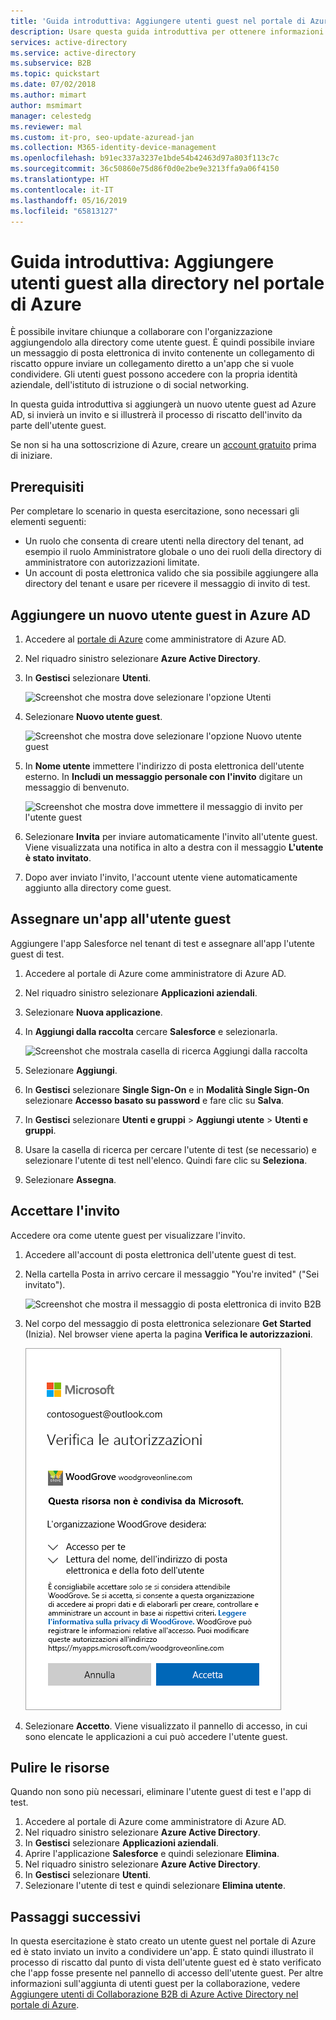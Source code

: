 ```yaml
---
title: 'Guida introduttiva: Aggiungere utenti guest nel portale di Azure - Azure Active Directory'
description: Usare questa guida introduttiva per ottenere informazioni su come gli amministratori di Azure AD possono aggiungere utenti guest B2B nel portale di Azure e seguire il flusso di lavoro di invito B2B.
services: active-directory
ms.service: active-directory
ms.subservice: B2B
ms.topic: quickstart
ms.date: 07/02/2018
ms.author: mimart
author: msmimart
manager: celestedg
ms.reviewer: mal
ms.custom: it-pro, seo-update-azuread-jan
ms.collection: M365-identity-device-management
ms.openlocfilehash: b91ec337a3237e1bde54b42463d97a803f113c7c
ms.sourcegitcommit: 36c50860e75d86f0d0e2be9e3213ffa9a06f4150
ms.translationtype: HT
ms.contentlocale: it-IT
ms.lasthandoff: 05/16/2019
ms.locfileid: "65813127"
---
```

# <a name="quickstart-add-guest-users-to-your-directory-in-the-azure-portal"></a>Guida introduttiva: Aggiungere utenti guest alla directory nel portale di Azure

È possibile invitare chiunque a collaborare con l'organizzazione aggiungendolo alla directory come utente guest. È quindi possibile inviare un messaggio di posta elettronica di invito contenente un collegamento di riscatto oppure inviare un collegamento diretto a un'app che si vuole condividere. Gli utenti guest possono accedere con la propria identità aziendale, dell'istituto di istruzione o di social networking.

In questa guida introduttiva si aggiungerà un nuovo utente guest ad Azure AD, si invierà un invito e si illustrerà il processo di riscatto dell'invito da parte dell'utente guest.

Se non si ha una sottoscrizione di Azure, creare un [account gratuito](https://azure.microsoft.com/free/?WT.mc_id=A261C142F) prima di iniziare.

## <a name="prerequisites"></a>Prerequisiti

Per completare lo scenario in questa esercitazione, sono necessari gli elementi seguenti:

 - Un ruolo che consenta di creare utenti nella directory del tenant, ad esempio il ruolo Amministratore globale o uno dei ruoli della directory di amministratore con autorizzazioni limitate.
 - Un account di posta elettronica valido che sia possibile aggiungere alla directory del tenant e usare per ricevere il messaggio di invito di test.

## <a name="add-a-new-guest-user-in-azure-ad"></a>Aggiungere un nuovo utente guest in Azure AD

1. Accedere al [portale di Azure](https://portal.azure.com/) come amministratore di Azure AD.
2. Nel riquadro sinistro selezionare **Azure Active Directory**.
3.  In **Gestisci** selezionare **Utenti**.

    ![Screenshot che mostra dove selezionare l'opzione Utenti](media/quickstart-add-users-portal/quickstart-users-portal-user.png)

4.  Selezionare **Nuovo utente guest**.

    ![Screenshot che mostra dove selezionare l'opzione Nuovo utente guest](media/quickstart-add-users-portal/quickstart-users-portal-user-3.png)

5.  In **Nome utente** immettere l'indirizzo di posta elettronica dell'utente esterno. In **Includi un messaggio personale con l'invito** digitare un messaggio di benvenuto. 

    ![Screenshot che mostra dove immettere il messaggio di invito per l'utente guest](media/quickstart-add-users-portal/quickstart-users-portal-user-4.png)

6. Selezionare **Invita** per inviare automaticamente l'invito all'utente guest. Viene visualizzata una notifica in alto a destra con il messaggio **L'utente è stato invitato**. 
7.  Dopo aver inviato l'invito, l'account utente viene automaticamente aggiunto alla directory come guest.

## <a name="assign-an-app-to-the-guest-user"></a>Assegnare un'app all'utente guest
Aggiungere l'app Salesforce nel tenant di test e assegnare all'app l'utente guest di test.
1.  Accedere al portale di Azure come amministratore di Azure AD.
2.  Nel riquadro sinistro selezionare **Applicazioni aziendali**.
3.  Selezionare **Nuova applicazione**.
4. In **Aggiungi dalla raccolta** cercare **Salesforce** e selezionarla.

    ![Screenshot che mostrala casella di ricerca Aggiungi dalla raccolta](media/quickstart-add-users-portal/quickstart-users-portal-select-salesforce.png)
5. Selezionare **Aggiungi**.
6. In **Gestisci** selezionare **Single Sign-On** e in **Modalità Single Sign-On** selezionare **Accesso basato su password** e fare clic su **Salva**.
7. In **Gestisci** selezionare **Utenti e gruppi** > **Aggiungi utente** > **Utenti e gruppi**.
8. Usare la casella di ricerca per cercare l'utente di test (se necessario) e selezionare l'utente di test nell'elenco. Quindi fare clic su **Seleziona**.
9. Selezionare **Assegna**. 

## <a name="accept-the-invitation"></a>Accettare l'invito
Accedere ora come utente guest per visualizzare l'invito.
1.  Accedere all'account di posta elettronica dell'utente guest di test.
2.  Nella cartella Posta in arrivo cercare il messaggio "You're invited" ("Sei invitato").

    ![Screenshot che mostra il messaggio di posta elettronica di invito B2B](media/quickstart-add-users-portal/quickstart-users-portal-email-small.png)

3.  Nel corpo del messaggio di posta elettronica selezionare **Get Started** (Inizia). Nel browser viene aperta la pagina **Verifica le autorizzazioni**. 

    ![Screenshot che mostra la pagina Verifica le autorizzazioni](media/quickstart-add-users-portal/quickstart-users-portal-accept.png)

4. Selezionare **Accetto**. Viene visualizzato il pannello di accesso, in cui sono elencate le applicazioni a cui può accedere l'utente guest.

## <a name="clean-up-resources"></a>Pulire le risorse
Quando non sono più necessari, eliminare l'utente guest di test e l'app di test.
1.  Accedere al portale di Azure come amministratore di Azure AD.
2.  Nel riquadro sinistro selezionare **Azure Active Directory**.
3.  In **Gestisci** selezionare **Applicazioni aziendali**.
4.  Aprire l'applicazione **Salesforce** e quindi selezionare **Elimina**.
5.  Nel riquadro sinistro selezionare **Azure Active Directory**.
6.  In **Gestisci** selezionare **Utenti**.
7.  Selezionare l'utente di test e quindi selezionare **Elimina utente**.

## <a name="next-steps"></a>Passaggi successivi
In questa esercitazione è stato creato un utente guest nel portale di Azure ed è stato inviato un invito a condividere un'app. È stato quindi illustrato il processo di riscatto dal punto di vista dell'utente guest ed è stato verificato che l'app fosse presente nel pannello di accesso dell'utente guest. Per altre informazioni sull'aggiunta di utenti guest per la collaborazione, vedere [Aggiungere utenti di Collaborazione B2B di Azure Active Directory nel portale di Azure](add-users-administrator.md).
